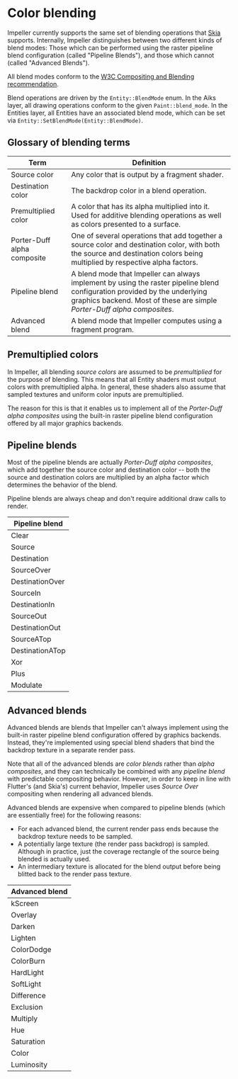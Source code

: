 # Color blending

Impeller currently supports the same set of blending operations that
[Skia](https://api.skia.org/SkBlendMode_8h.html#ad96d76accb8ff5f3eafa29b91f7a25f0)
supports. Internally, Impeller distinguishes between two different kinds of
blend modes: Those which can be performed using the raster pipeline blend
configuration (called "Pipeline Blends"), and those which cannot (called
"Advanced Blends").

All blend modes conform to the
[W3C Compositing and Blending recommendation](https://www.w3.org/TR/compositing-1/).

Blend operations are driven by the `Entity::BlendMode` enum. In the Aiks layer,
all drawing operations conform to the given `Paint::blend_mode`. In the Entities
layer, all Entities have an associated blend mode, which can be set via
`Entity::SetBlendMode(Entity::BlendMode)`.

## Glossary of blending terms
| Term | Definition |
| --- | --- |
| Source color | Any color that is output by a fragment shader. |
| Destination color | The backdrop color in a blend operation. |
| Premultiplied color | A color that has its alpha multiplied into it. Used for additive blending operations as well as colors presented to a surface. |
| Porter-Duff alpha composite | One of several operations that add together a source color and destination color, with both the source and destination colors being multiplied by respective alpha factors. |
| Pipeline blend | A blend mode that Impeller can always implement by using the raster pipeline blend configuration provided by the underlying graphics backend. Most of these are simple _Porter-Duff alpha composites_. |
| Advanced blend | A blend mode that Impeller computes using a fragment program. |

## Premultiplied colors

In Impeller, all blending _source colors_ are assumed to be _premultiplied_ for
the purpose of blending. This means that all Entity shaders must output colors
with premultiplied alpha. In general, these shaders also assume that sampled
textures and uniform color inputs are premultiplied.

The reason for this is that it enables us to implement all of the _Porter-Duff
alpha composites_ using the built-in raster pipeline blend configuration offered
by all major graphics backends.

## Pipeline blends

Most of the pipeline blends are actually _Porter-Duff alpha composites_, which
add together the source color and destination color -- both the source and
destination colors are multiplied by an alpha factor which determines the
behavior of the blend.

Pipeline blends are always cheap and don't require additional draw calls to
render.

| Pipeline blend |
| --- |
| Clear |
| Source |
| Destination |
| SourceOver |
| DestinationOver |
| SourceIn |
| DestinationIn |
| SourceOut |
| DestinationOut |
| SourceATop |
| DestinationATop |
| Xor |
| Plus |
| Modulate |

## Advanced blends

Advanced blends are blends that Impeller can't always implement using the
built-in raster pipeline blend configuration offered by graphics backends.
Instead, they're implemented using special blend shaders that bind the backdrop
texture in a separate render pass.

Note that all of the advanced blends are _color blends_ rather than _alpha
composites_, and they can technically be combined with any _pipeline blend_ with
predictable compositing behavior. However, in order to keep in line with
Flutter's (and Skia's) current behavior, Impeller uses _Source Over_ compositing
when rendering all advanced blends.

Advanced blends are expensive when compared to pipeline blends (which are
essentially free) for the following reasons:
* For each advanced blend, the current render pass ends because the backdrop
  texture needs to be sampled.
* A potentially large texture (the render pass backdrop) is sampled. Although in
  practice, just the coverage rectangle of the source being blended is actually
  used.
* An intermediary texture is allocated for the blend output before being blitted
  back to the render pass texture.

| Advanced blend |
| --- |
| kScreen |
| Overlay |
| Darken |
| Lighten |
| ColorDodge |
| ColorBurn |
| HardLight |
| SoftLight |
| Difference |
| Exclusion |
| Multiply |
| Hue |
| Saturation |
| Color |
| Luminosity |
